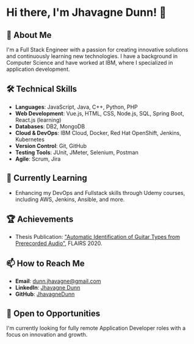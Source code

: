 # Hi there, I'm Jhavagne Dunn! 👋

## 🚀 About Me
I'm a Full Stack Engineer with a passion for creating innovative solutions and continuously learning new technologies. I have a background in Computer Science and have worked at IBM, where I specialized in application development.

## 🛠 Technical Skills
- **Languages**: JavaScript, Java, C++, Python, PHP
- **Web Development**: Vue.js, HTML, CSS, Node.js, SQL, Spring Boot, React.js (learning)
- **Databases**: DB2, MongoDB
- **Cloud & DevOps**: IBM Cloud, Docker, Red Hat OpenShift, Jenkins, Kubernetes
- **Version Control**: Git, GitHub
- **Testing Tools**: JUnit, JMeter, Selenium, Postman
- **Agile**: Scrum, Jira

## 🌱 Currently Learning
- Enhancing my DevOps and Fullstack skills through Udemy courses, including AWS, Jenkins, Ansible, and more.

## 🏆 Achievements
- Thesis Publication: ["Automatic Identification of Guitar Types from Prerecorded Audio"](https://cdn.aaai.org/ocs/18453/18453-79393-1-PB.pdf), FLAIRS 2020.

## 📫 How to Reach Me
- **Email**: dunn.jhavagne@gmail.com
- **LinkedIn**: [Jhavagne Dunn](https://www.linkedin.com/in/jhavagne-dunn-0bb196114)
- **GitHub**: [JhavagneDunn](https://github.com/jhavagned)

## 💼 Open to Opportunities
I'm currently looking for fully remote Application Developer roles with a focus on innovation and growth.


<!---
jhavagned/jhavagned is a ✨ special ✨ repository because its `README.md` (this file) appears on your GitHub profile.
You can click the Preview link to take a look at your changes.
--->

